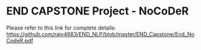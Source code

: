 # END CAPSTONE Project - NoCoDeR

Please refer to this link for complete details:
https://github.com/rajy4683/END_NLP/blob/master/END_Capstone/End_NoCodeR.pdf
 
